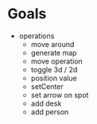 
# Goals

- operations
    - move around
    - generate map
    - move operation
    - toggle 3d / 2d
    - position value
    - setCenter
    - set arrow on spot
    - add desk
    - add person